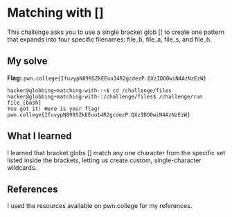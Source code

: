 # Matching with []
This challenge asks you to use a single bracket glob [] to create one pattern that expands into four specific filenames: file_b, file_a, file_s, and file_h.

## My solve
**Flag:** `pwn.college{IfuvypN899SZkEEuu14R2gcdezP.QXzIDO0wiN4AzNzEzW}`

```
hacker@globbing~matching-with-:~$ cd /challenge/files
hacker@globbing~matching-with-:/challenge/files$ /challenge/run file_[bash]
You got it! Here is your flag!
pwn.college{IfuvypN899SZkEEuu14R2gcdezP.QXzIDO0wiN4AzNzEzW}

```

## What I learned
I learned that bracket globs [] match any one character from the specific set listed inside the brackets, letting us create custom, single-character wildcards.

## References 
I used the resources available on pwn.college for my references.
